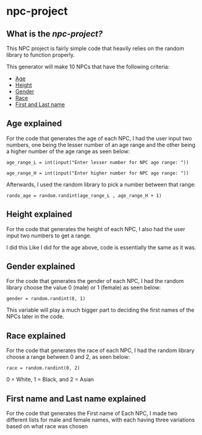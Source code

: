 # npc-project
## What is the *npc-project?*
This NPC project is fairly simple code that heavily relies on the random library to function properly.

This generator will make 10 NPCs that have the following criteria:

- [Age](#Age-explained)
- [Height](#Height-explained)
- [Gender](#Gender-explained)
- [Race](#Race-explained)
- [First and Last name](#First-and-Last-name-explained)
  
## Age explained
For the code that generates the age of each NPC, I had the user input two numbers, one being the lesser number of an age range and the other being a higher number of the age range as seen below:


`age_range_L = int(input("Enter lesser number for NPC age range: "))`

`age_range_H = int(input("Enter higher number for NPC age range: "))`

Afterwards, I used the random library to pick a number between that range:

`rando_age = random.randint(age_range_L , age_range_H + 1)`

## Height explained
For the code that generates the height of each NPC, I also had the user input two numbers to get a range. 

I did this Like I did for the age above, code is essentially the same as it was.

## Gender explained
For the code that generates the gender of each NPC, I had the random library choose the value 0 (male) or 1 (female) as seen below:

`gender = random.randint(0, 1)`

This variable will play a much bigger part to deciding the first names of the NPCs later in the code.

## Race explained
For the code that generates the race of each NPC, I had the random library choose a range between 0 and 2, as seen below:

`race = random.randint(0, 2)`

0 = White, 1 = Black, and 2 = Asian

## First name and Last name explained
For the code that generates the First name of Each NPC, I made two different lists for male and female names, with each having three variations based on what race was chosen



